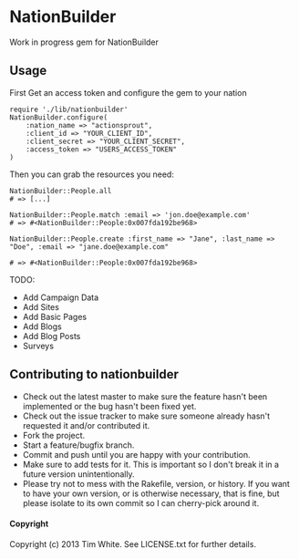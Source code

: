 # NationBuilder

Work in progress gem for NationBuilder

## Usage
First Get an access token and configure the gem to your nation
```
require './lib/nationbuilder'
NationBuilder.configure(
	:nation_name => "actionsprout", 
	:client_id => "YOUR_CLIENT_ID",
	:client_secret => "YOUR_CLIENT_SECRET",
	:access_token => "USERS_ACCESS_TOKEN"
)
```
Then you can grab the resources you need:

```
NationBuilder::People.all
# => [...]

NationBuilder::People.match :email => 'jon.doe@example.com'
# => #<NationBuilder::People:0x007fda192be968>

NationBuilder::People.create :first_name => "Jane", :last_name => "Doe", :email => "jane.doe@example.com"

# => #<NationBuilder::People:0x007fda192be968>
```

TODO:
* Add Campaign Data
* Add Sites
* Add Basic Pages
* Add Blogs
* Add Blog Posts
* Surveys 

## Contributing to nationbuilder
 
* Check out the latest master to make sure the feature hasn't been implemented or the bug hasn't been fixed yet.
* Check out the issue tracker to make sure someone already hasn't requested it and/or contributed it.
* Fork the project.
* Start a feature/bugfix branch.
* Commit and push until you are happy with your contribution.
* Make sure to add tests for it. This is important so I don't break it in a future version unintentionally.
* Please try not to mess with the Rakefile, version, or history. If you want to have your own version, or is otherwise necessary, that is fine, but please isolate to its own commit so I can cherry-pick around it.

#### Copyright

Copyright (c) 2013 Tim White. See LICENSE.txt for
further details.

